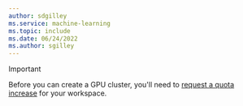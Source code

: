 ```yaml
---
author: sdgilley
ms.service: machine-learning
ms.topic: include
ms.date: 06/24/2022
ms.author: sgilley
---
```


> [!IMPORTANT]
> Before you can create a GPU cluster, you'll need to [request a quota increase](../how-to-manage-quotas.md) for your workspace.
